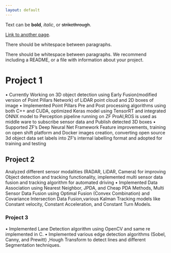 ```yaml
---
layout: default
---
```


Text can be **bold**, _italic_, or ~~strikethrough~~.

[Link to another page](./another-page.html).

There should be whitespace between paragraphs.

There should be whitespace between paragraphs. We recommend including a README, or a file with information about your project.

# Project 1

• Currently Working on 3D object detection using Early Fusion(modified version of
Point Pillars Network) of LiDAR point cloud and 2D boxes of image
• Implemented Point Pillars Pre and Post processing algorithms using both C++
and CUDA, optimized Keras model using TensorRT and integrated ONNX model to
Perception pipeline running on ZF ProAI,ROS is used as middle ware to subscribe
sensor data and Publish detected 3D boxes
• Supported ZF’s Deep Neural Net Framework Feature improvements, training on
open shift platform and Docker images creation, converting open source 3d object
data set labels into ZF’s internal labelling format and adopted for training and
testing

## Project 2

Analyzed different sensor modalities (RADAR, LiDAR, Camera) for improving Object
detection and tracking functionality, implemented multi sensor data fusion
and tracking algorithm for automated driving
• Implemented Data Association using Nearest Neighbor, JPDA, and Cheap PDA
Methods, Multi Sensor Data Fusion using Optimal Fusion (Convex Combination)
and Covariance Intersection Data Fusion,various Kalman Tracking models like
Constant velocity, Constant Acceleration, and Constant Turn Models.

### Project 3

• Implemented Lane Detection algorithm using OpenCV and same re implemented
in C.
• Implemented various edge detection algorithms (Sobel, Canny, and Prewitt) ,Hough
Transform to detect lines and different Segmentation techniques.

